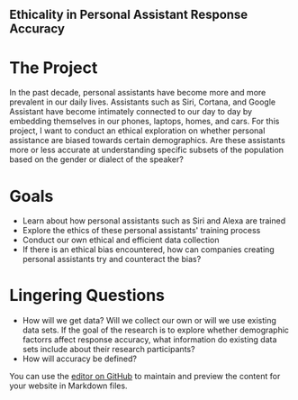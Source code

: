 ## Ethicality in Personal Assistant Response Accuracy

# The Project

In the past decade, personal assistants have become more and more prevalent in our daily lives. Assistants such as Siri, Cortana, and Google Assistant have become intimately connected to our day to day by embedding themselves in our phones, laptops, homes, and cars. For this project, I want to conduct an ethical exploration on whether personal assistance are biased towards certain demographics. Are these assistants more or less accurate at understanding specific subsets of the population based on the gender or dialect of the speaker?

# Goals

- Learn about how personal assistants such as Siri and Alexa are trained
- Explore the ethics of these personal assistants' training process
- Conduct our own ethical and efficient data collection
- If there is an ethical bias encountered, how can companies creating personal assistants try and counteract the bias?


# Lingering Questions
- How will we get data? Will we collect our own or will we use existing data sets. If the goal of the research is to explore whether demographic factorrs affect response accuracy, what information do existing data sets include about their research participants?
- How will accuracy be defined?



You can use the [editor on GitHub](https://github.com/erza2018/zhu_project_proposal/edit/gh-pages/index.md) to maintain and preview the content for your website in Markdown files.




